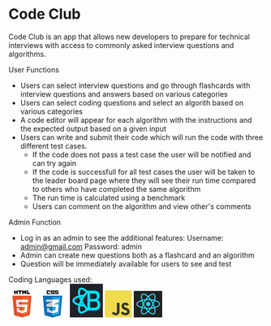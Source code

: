 # Code Club

Code Club is an app that allows new developers to prepare for technical interviews with access to commonly asked interview questions and algorithms. 

User Functions
- Users can select interview questions and go through flashcards with interview questions and answers based on various categories 
- Users can select coding questions and select an algorith based on various categories 
- A code editor will appear for each algorithm with the instructions and the expected output based on a given input
- Users can write and submit their code which will run the code with three different test cases. 
    - If the code does not pass a test case the user will be notified and can try again 
    - If the code is successfull for all test cases the user will be taken to the leader board page where they will see their run time compared to others who have completed the same algorithm 
    - The run time is calculated using a benchmark 
    - Users can comment on the algorithm and view other's comments 

Admin Function 
- Log in as an admin to see the additional features: 
    Username: admin@gmail.com
    Password: admin
- Admin can create new questions both as a flashcard and an algorithm 
- Question will be immediately available for users to see and test 

Coding Languages used:
<br>
![Portfolio About](readMeImages/html1.png)
![Portfolio About](readMeImages/css2.jpg)
![Portfolio About](readMeImages/reactBoot.png)
![Portfolio About](readMeImages/javascript3.png)
![Portfolio About](readMeImages/blackReact.png)